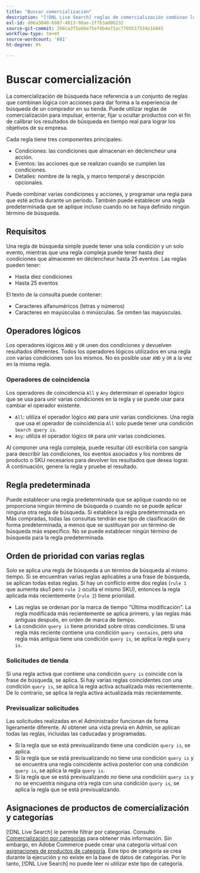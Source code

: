 ```yaml
---
title: "Buscar comercialización"
description: "[!DNL Live Search] reglas de comercialización combinan lógica con acciones para dar forma a la experiencia de compra."
exl-id: d06a3040-6987-4813-90ae-2f7b3ad0b232
source-git-commit: 2b0ca3f5a68e75ef4b4e71ac7705b17534e16845
workflow-type: tm+mt
source-wordcount: '681'
ht-degree: 0%

---
```


# Buscar comercialización

La comercialización de búsqueda hace referencia a un conjunto de reglas que combinan lógica con acciones para dar forma a la experiencia de búsqueda de un comprador en su tienda. Puede utilizar reglas de comercialización para impulsar, enterrar, fijar u ocultar productos con el fin de calibrar los resultados de búsqueda en tiempo real para lograr los objetivos de su empresa.

Cada regla tiene tres componentes principales:

* Condiciones: las condiciones que almacenan en déclencheur una acción.
* Eventos: las acciones que se realizan cuando se cumplen las condiciones.
* Detalles: nombre de la regla, y marco temporal y descripción opcionales.

Puede combinar varias condiciones y acciones, y programar una regla para que esté activa durante un periodo. También puede establecer una regla predeterminada que se aplique incluso cuando no se haya definido ningún término de búsqueda.

## Requisitos

Una regla de búsqueda simple puede tener una sola condición y un solo evento, mientras que una regla compleja puede tener hasta diez condiciones que almacenen en déclencheur hasta 25 eventos.
Las reglas pueden tener:

* Hasta diez condiciones
* Hasta 25 eventos

El texto de la consulta puede contener:

* Caracteres alfanuméricos (letras y números)
* Caracteres en mayúsculas o minúsculas. Se omiten las mayúsculas.

## Operadores lógicos

Los operadores lógicos `AND` y `OR` unen dos condiciones y devuelven resultados diferentes. Todos los operadores lógicos utilizados en una regla con varias condiciones son los mismos. No es posible usar `AND` y `OR` a la vez en la misma regla.

### Operadores de coincidencia

Los operadores de coincidencia `All` y `Any` determinan el operador lógico que se usa para unir varias condiciones en la regla y se puede usar para cambiar el operador existente.

* `All`: utiliza el operador lógico `AND` para unir varias condiciones. Una regla que usa el operador de coincidencia `All` solo puede tener una condición `Search query is`.
* `Any`: utiliza el operador lógico `OR` para unir varias condiciones.

Al componer una regla compleja, puede resultar útil escribirla con sangría para describir las condiciones, los eventos asociados y los nombres de producto o SKU necesarios para devolver los resultados que desea lograr. A continuación, genere la regla y pruebe el resultado.

## Regla predeterminada

Puede establecer una regla predeterminada que se aplique cuando no se proporciona ningún término de búsqueda o cuando no se puede aplicar ninguna otra regla de búsqueda. Si establece la regla predeterminada en Más compradas, todas las consultas tendrán ese tipo de clasificación de forma predeterminada, a menos que se sustituyan por un término de búsqueda más específico. No se puede establecer ningún término de búsqueda para la regla predeterminada.

## Orden de prioridad con varias reglas

Solo se aplica una regla de búsqueda a un término de búsqueda al mismo tiempo.
Si se encuentran varias reglas aplicables a una frase de búsqueda, se aplican todas estas reglas. Si hay un conflicto entre dos reglas (`rule 1` que aumenta sku1 pero `rule 2` oculta el mismo SKU), entonces la regla aplicada más recientemente (`rule 2`) tiene prioridad.

* Las reglas se ordenan por la marca de tiempo &quot;Última modificación&quot;. La regla modificada más recientemente se aplica primero, y las reglas más antiguas después, en orden de marca de tiempo.
* La condición `query is` tiene prioridad sobre otras condiciones. Si una regla más reciente contiene una condición `query contains`, pero una regla más antigua tiene una condición `query is`, se aplica la regla `query is`.

### Solicitudes de tienda

Si una regla activa que contiene una condición `query is` coincide con la frase de búsqueda, se aplica. Si hay varias reglas coincidentes con una condición `query is`, se aplica la regla activa actualizada más recientemente.
De lo contrario, se aplica la regla activa actualizada más recientemente.

### Previsualizar solicitudes

Las solicitudes realizadas en el Administrador funcionan de forma ligeramente diferente. Al obtener una vista previa en Admin, se aplican todas las reglas, incluidas las caducadas y programadas.

* Si la regla que se está previsualizando tiene una condición `query is`, se aplica.
* Si la regla que se está previsualizando no tiene una condición `query is` y se encuentra una regla coincidente activa posterior con una condición `query is`, se aplica la regla `query is`.
* Si la regla que se está previsualizando no tiene una condición `query is` y no se encuentra ninguna otra regla con una condición `query is`, se aplica la regla que se está previsualizando.

## Asignaciones de productos de comercialización y categorías

[!DNL Live Search] le permite filtrar por categorías. Consulte [Comercialización por categorías](category-merch.md) para obtener más información.
Sin embargo, en Adobe Commerce puede crear una categoría virtual con [asignaciones de productos de categoría](https://experienceleague.adobe.com/docs/commerce-admin/catalog/categories/products-in-category/categories-product-assignments.html). Este tipo de categoría se crea durante la ejecución y no existe en la base de datos de categorías. Por lo tanto, [!DNL Live Search] no puede leer ni utilizar este tipo de categoría.
